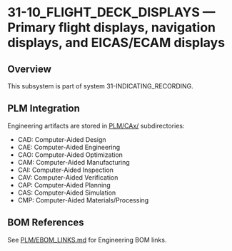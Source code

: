 # 31-10_FLIGHT_DECK_DISPLAYS — Primary flight displays, navigation displays, and EICAS/ECAM displays

## Overview
This subsystem is part of system 31-INDICATING_RECORDING.

## PLM Integration
Engineering artifacts are stored in [PLM/CAx/](./PLM/CAx/) subdirectories:
- CAD: Computer-Aided Design
- CAE: Computer-Aided Engineering
- CAO: Computer-Aided Optimization
- CAM: Computer-Aided Manufacturing
- CAI: Computer-Aided Inspection
- CAV: Computer-Aided Verification
- CAP: Computer-Aided Planning
- CAS: Computer-Aided Simulation
- CMP: Computer-Aided Materials/Processing

## BOM References
See [PLM/EBOM_LINKS.md](./PLM/EBOM_LINKS.md) for Engineering BOM links.
